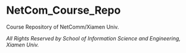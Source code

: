 # NetCom_Course_Repo
Course Repository of NetComm/Xiamen Univ.

*All Rights Reserved by School of Information Science and Engineering, Xiamen Univ.*